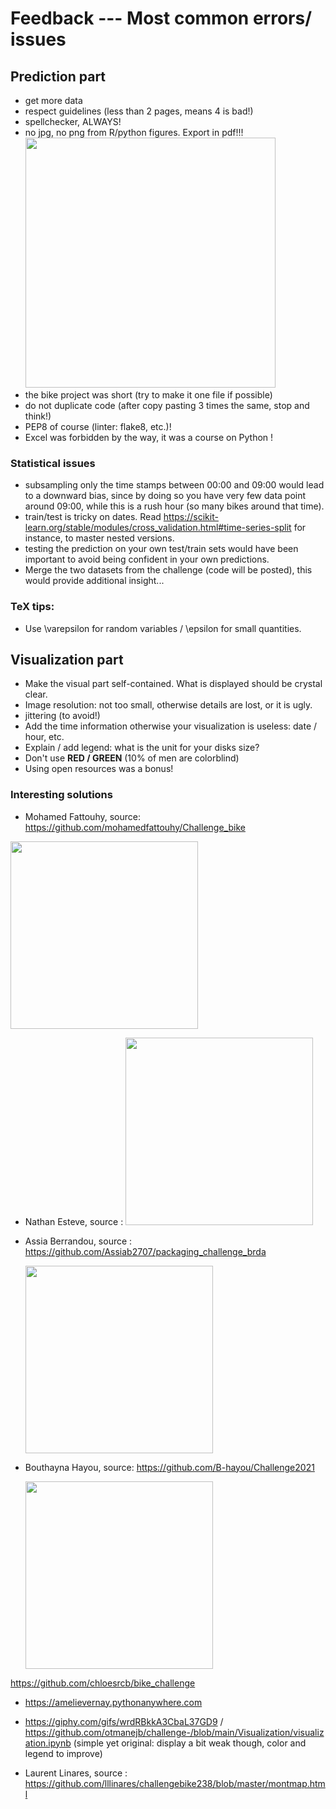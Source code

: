 # Feedback --- Most common errors/ issues



 ## Prediction part
- get more data
- respect guidelines (less than 2 pages, means 4 is bad!)
- spellchecker, ALWAYS!
- no jpg, no png from R/python figures. Export in pdf!!! [<img src="https://raw.github.com/bcharlier/HMMA238/master/Challenge/2020-2021/feedback/no_bitmap_please.png?sanitize=true" height="400">](https://raw.github.com/bcharlier/HMMA238/master/Challenge/2020-2021/no_bitmap_please.png?sanitize=true)
- the bike project was short (try to make it one file if possible)
- do not duplicate code (after copy pasting 3 times the same, stop and think!)
- PEP8 of course (linter: flake8, etc.)!
- Excel was forbidden by the way, it was a course on Python !

### Statistical issues

- subsampling only the time stamps between 00:00 and 09:00 would lead to a downward bias, since by doing so you have very few data point around 09:00, while this is a rush hour (so many bikes around that time).
- train/test is tricky on dates. Read https://scikit-learn.org/stable/modules/cross_validation.html#time-series-split for instance, to master nested versions.
- testing the prediction on your own test/train sets would have been important to avoid being confident in your own predictions.
- Merge the two datasets from the challenge (code will be posted), this would provide additional insight...


### TeX tips:

- Use \varepsilon for random variables / \epsilon for small quantities.


## Visualization part

- Make the visual part self-contained. What is displayed should be crystal clear.
- Image resolution: not too small, otherwise details are lost, or it is ugly.
- jittering (to avoid!)
- Add the time information otherwise your visualization is useless:
  date / hour, etc.
- Explain / add legend: what is the unit for your disks size?
- Don't use **RED / GREEN** (10% of men are colorblind)
- Using open resources was a bonus!

### Interesting solutions

- Mohamed Fattouhy, source: https://github.com/mohamedfattouhy/Challenge_bike
 
 [<img src="https://raw.github.com/bcharlier/HMMA238/master/Challenge/2020-2021/feedback/mohamedfattouhy.png?sanitize=true" height="300">](https://rawcdn.githack.com/mohamedfattouhy/Challenge_bike/b31c12cfbe272a823c3e4c574c6dc161f30c9728/map.html)


- Nathan Esteve, source : [<img src="https://github.com/Nathanesteve/Challenge_prediction/blob/main/Gif/Montpellier_cycliste.gif?sanitize=true" height="300">](https://github.com/Nathanesteve/Challenge_prediction/blob/main/Gif/Montpellier_cycliste.gif)


- Assia Berrandou, source : https://github.com/Assiab2707/packaging_challenge_brda

  [<img src="https://raw.github.com/bcharlier/HMMA238/master/Challenge/2020-2021/feedback/assia_berrandou.png?sanitize=true" height="300">](https://assiab2707.github.io/packaging_challenge_brda/)


- Bouthayna Hayou,  source: https://github.com/B-hayou/Challenge2021
  
    [<img src="https://raw.github.com/Challenge2021/master/Dashboard.jpeg?sanitize=true" height="300">](https://bhayou.pythonanywhere.com)

https://github.com/chloesrcb/bike_challenge

- https://amelievernay.pythonanywhere.com

- https://giphy.com/gifs/wrdRBkkA3CbaL37GD9 / https://github.com/otmanejb/challenge-/blob/main/Visualization/visualization.ipynb
 (simple yet original: display a bit weak though, color and legend to improve)

- Laurent Linares, source : https://github.com/lllinares/challengebike238/blob/master/montmap.html